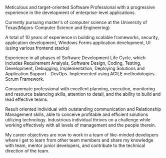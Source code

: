 Meticulous and target-oriented Software Professional with a progressive experience in the development of enterprise-level applications.

Currently pursuing master's of computer science at the University of Texas(Majors-Computer Science and Engineering) 

A total of 10 years of experience in building scalable frameworks, security, application development, Windows Forms application development, UI (using various frontend stacks)

Experience in all phases of Software Development Life Cycle, which includes Requirement Analysis, Software Design, Coding, Testing, Development, Debugging, Implementation, Deploying Solutions and Application Support - DevOps. Implemented using AGILE methodologies - Scrum Framework.

Consummate professional with excellent planning, execution, monitoring and resource balancing skills, attention to detail, and the ability to build and lead effective teams.

Result oriented individual with outstanding communication and Relationship Management skills, able to conceive profitable and efficient solutions utilizing technology. Industrious individual thrives on a challenge while working effectively with all levels of management and the people therein.

My career objectives are now to work in a team of like-minded developers where I get to learn from other team members and share my knowledge with team, mentor junior developers, and contribute to the technical direction of the team.

